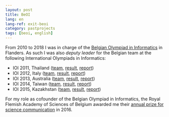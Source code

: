```yaml
---
layout: post
title: BeOI
lang: en
lang-ref: exit-beoi
category: pastprojects
tags: [beoi, english]
---
```


From 2010 to 2018 I was in charge of the [Belgian Olympiad in Informatics](http://www.be-oi.be) in Flanders. As such I was also *deputy leader* for the Belgian team at the following International Olympiads in Informatics:
- IOI 2011, Thailand ([team](https://stats.ioinformatics.org/delegations/BEL/2011), [result](https://stats.ioinformatics.org/results/BEL/2011), [report](https://beoi.be-oi.be/nl/beoi11/))
- IOI 2012, Italy ([team](https://stats.ioinformatics.org/delegations/BEL/2012), [result](https://stats.ioinformatics.org/results/BEL/2012), [report](https://beoi.be-oi.be/nl/beoi12/))
- IOI 2013, Australia ([team](https://stats.ioinformatics.org/delegations/BEL/2013), [result](https://stats.ioinformatics.org/results/BEL/2013), [report](https://beoi.be-oi.be/nl/beoi13/))
- IOI 2014, Taiwan ([team](https://stats.ioinformatics.org/delegations/BEL/2014), [result](https://stats.ioinformatics.org/results/BEL/2014), [report](https://beoi.be-oi.be/nl/beoi14/))
- IOI 2015, Kazakhstan ([team](https://stats.ioinformatics.org/delegations/BEL/2015), [result](https://stats.ioinformatics.org/results/BEL/2015), [report](https://beoi.be-oi.be/nl/beoi15/))

For my role as cofounder of the Belgian Olympiad in Informatics, the Royal Flemish Academy of Sciences of Belgium awarded me their [annual prize for science communication](http://www.kvab.be/nl/prijzen/jaarprijzen-wetenschapscommunicatie) in 2016.
